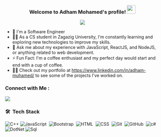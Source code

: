 


<h3 align="center">
  Welcome to Adham Mohamed's profile!
  <img src="https://media.giphy.com/media/hvRJCLFzcasrR4ia7z/giphy.gif" width="28">
</h3>
 

<!-- Typing SVG by DenverCoder1 - https://github.com/DenverCoder1/readme-typing-svg -->
<p align="center">
       <a href="https://github.com/DenverCoder1/readme-typing-svg"><img src="https://readme-typing-svg.herokuapp.com/?lines=BackEnd%20web%20developer;Always%20learning%20new%20things&font=Fira%20Code&center=true&width=440&height=45&color=f75c7e&vCenter=true&size=22"></a>

</p> 

- 🏢 I'm a Software Engineer
- 👨‍💻 As a CS student in Zagazig University, I'm constantly learning and exploring new technologies to improve my skills.
- 💬 Ask me about my experience with JavaScript, ReactJS, and NodeJS, or anything related to web development.
- ⚡ Fun Fact: I'm a coffee enthusiast and my perfect day would start and end with a cup of coffee.
- 👨‍💻 Check out my portfolio at https://www.linkedin.com/in/adham-muhamed/ to see some of the projects I've worked on.


### Connect with Me :

<a href="https://www.linkedin.com/in/adham-muhamed/" target="_blank"><img src="https://img.shields.io/badge/-Adham%20Mohamed-0077B5?style=for-the-badge&logo=Linkedin&logoColor=white"/></a>


### 🛠 &nbsp;Tech Stack
![C++](https://img.shields.io/badge/C%2B%2B-00599C?style=for-the-badge&logo=c%2B%2B&logoColor=white)
![JavaScript](https://img.shields.io/badge/-JavaScript-05122A?style=flat&logo=javascript)&nbsp;
![Bootstrap](https://img.shields.io/badge/-Bootstrap-05122A?style=flat&logo=bootstrap&logoColor=563D7C)&nbsp;
![HTML](https://img.shields.io/badge/-HTML-05122A?style=flat&logo=HTML5)&nbsp;
![CSS](https://img.shields.io/badge/-CSS-05122A?style=flat&logo=CSS3&logoColor=1572B6)&nbsp;
![Git](https://img.shields.io/badge/-Git-05122A?style=flat&logo=git)&nbsp;
![GitHub](https://img.shields.io/badge/-GitHub-05122A?style=flat&logo=github)&nbsp;
![c#](https://img.shields.io/badge/C%23-239120?style=for-the-badge&logo=c-sharp&logoColor=white)
![DotNet](https://img.shields.io/badge/.NET-5C2D91?style=for-the-badge&logo=.net&logoColor=white)
![Sql](https://img.shields.io/badge/SQLSERVER-07405E?style=for-the-badge&logo=SqlServer&logoColor=white)


